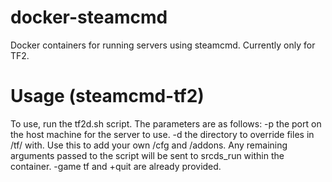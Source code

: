 # docker-steamcmd
Docker containers for running servers using steamcmd. Currently only for TF2.

# Usage (steamcmd-tf2)
To use, run the tf2d.sh script. The parameters are as follows:
  -p <string> the port on the host machine for the server to use.
  -d <string> the directory to override files in /tf/ with. Use this to add your own /cfg and /addons.
Any remaining arguments passed to the script will be sent to srcds_run within the container. -game tf and +quit are already provided.
